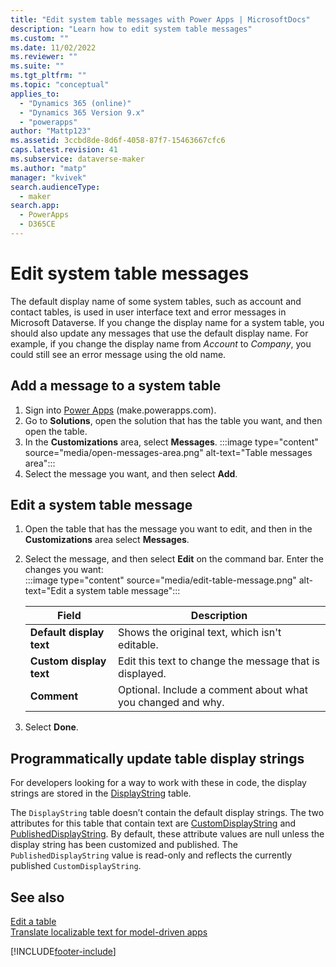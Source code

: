 ```yaml
---
title: "Edit system table messages with Power Apps | MicrosoftDocs"
description: "Learn how to edit system table messages"
ms.custom: ""
ms.date: 11/02/2022
ms.reviewer: ""
ms.suite: ""
ms.tgt_pltfrm: ""
ms.topic: "conceptual"
applies_to: 
  - "Dynamics 365 (online)"
  - "Dynamics 365 Version 9.x"
  - "powerapps"
author: "Mattp123"
ms.assetid: 3ccbd8de-8d6f-4058-87f7-15463667cfc6
caps.latest.revision: 41
ms.subservice: dataverse-maker
ms.author: "matp"
manager: "kvivek"
search.audienceType: 
  - maker
search.app: 
  - PowerApps
  - D365CE
---
```

# Edit system table messages

The default display name of some system tables, such as account and contact tables, is used in user interface text and error messages in Microsoft Dataverse. If you change the display name for a system table, you should also update any messages that use the default display name. For example, if you change the display name from *Account* to *Company*, you could still see an error message using the old name.

## Add a message to a system table

1. Sign into [Power Apps](https://make.powerapps.com/?utm_source=padocs&utm_medium=linkinadoc&utm_campaign=referralsfromdoc) (make.powerapps.com).
1. Go to **Solutions**, open the solution that has the table you want, and then open the table.
1. In the **Customizations** area, select **Messages**.
   :::image type="content" source="media/open-messages-area.png" alt-text="Table messages area":::
1. Select the message you want, and then select **Add**.

## Edit a system table message

1. Open the table that has the message you want to edit, and then in the **Customizations** area select **Messages**.
1. Select the message, and then select **Edit** on the command bar. Enter the changes you want:   
   :::image type="content" source="media/edit-table-message.png" alt-text="Edit a system table message":::

   |Field|Description|  
   |-----------|-----------------|  
   |**Default display text**|Shows the original text, which isn't editable.|  
   |**Custom display text**|Edit this text to change the message that is displayed.|  
   |**Comment**|Optional. Include a comment about what you changed and why.|  

1. Select **Done**.

## Programmatically update table display strings

For developers looking for a way to work with these in code, the display strings are stored in the [DisplayString](../../developer/data-platform/reference/entities/displaystring.md) table. 

The `DisplayString` table doesn’t contain the default display strings. The two attributes for this table that contain text are [CustomDisplayString](../../developer/data-platform/reference/entities/displaystring.md#BKMK_CustomDisplayString) and [PublishedDisplayString](../../developer/data-platform/reference/entities/displaystring.md#BKMK_PublishedDisplayString). By default, these attribute values are null unless the display string has been customized and published. The `PublishedDisplayString` value is read-only and reflects the currently published `CustomDisplayString`.
 
## See also

[Edit a table](edit-entities.md)<br />
[Translate localizable text for model-driven apps](../model-driven-apps/translate-localizable-text.md)


[!INCLUDE[footer-include](../../includes/footer-banner.md)]